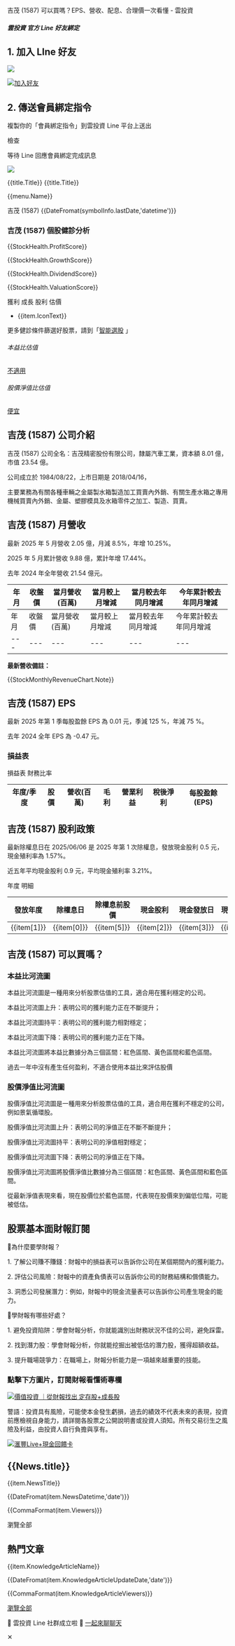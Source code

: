 





吉茂 (1587) 可以買嗎？EPS、營收、配息、合理價一次看懂 - 雲投資















##### 雲投資 官方 Line 好友綁定



## 1. 加入 LIne 好友


![](https://qr-official.line.me/gs/M_021ncdhy_BW.png?oat_content=qr)

[![加入好友](https://scdn.line-apps.com/n/line_add_friends/btn/zh-Hant.png)](https://lin.ee/iGV5id3)


## 2. 傳送會員綁定指令

複製你的「會員綁定指令」到雲投資 Line 平台上送出





檢查




等待 Line 回應會員綁定完成訊息

![](/images/page/line-bind-sample.jpg)






{{title.Title}}
{{title.Title}}

{{menu.Name}}






吉茂 (1587)
{{DateFromat(symbolInfo.lastDate,'datetime')}}  





### 吉茂 (1587) 個股健診分析

{{StockHealth.ProfitScore}}

{{StockHealth.GrowthScore}}

{{StockHealth.DividendScore}}

{{StockHealth.ValuationScore}}


獲利
成長
股利
估價

* {{item.IconText}}

 更多健診條件篩選好股票，請到「[智能選股](/Stock/Screener) 」

###### 本益比估值

[不適用](#divPe)

###### 股價淨值比估值

[便宜](#divPb)








## 吉茂 (1587) 公司介紹

吉茂 (1587) 公司全名：吉茂精密股份有限公司，隸屬汽車工業，資本額 8.01 億，市值 23.54 億。
  
公司成立於 1984/08/22，上市日期是 2018/04/16，
  
主要業務為有關各種車輛之金屬製水箱製造加工買賣內外銷、有關生產水箱之專用機械買賣內外銷、金屬、塑膠模具及水箱零件之加工、製造、買賣。
  
## 吉茂 (1587) 月營收

最新 2025 年 5 月營收 2.05 億，月減 8.5%，年增 10.25%。
  
2025 年 5 月累計營收 9.88 億，累計年增 17.44%。
  
去年 2024 年全年營收 21.54 億元。
  


| 年月 | 收盤價 | 當月營收(百萬) | 當月較上月增減 | 當月較去年同月增減 | 今年累計較去年同月增減 |
| --- | --- | --- | --- | --- | --- |
| 年月 | 收盤價 | 當月營收(百萬) | 當月較上月增減 | 當月較去年同月增減 | 今年累計較去年同月增減 |
| --- | --- | --- | --- | --- | --- |


**最新營收備註：**  

{{StockMonthlyRevenueChart.Note}}



## 吉茂 (1587) EPS

最新 2025 年第 1 季每股盈餘 EPS 為 0.01 元，季減 125 %，年減 75 %。
  
去年 2024 全年 EPS 為 -0.47 元。
  


### 損益表


損益表
財務比率



| 年度/季度 | 股價 | 營收(百萬) | 毛利 | 營業利益 | 稅後淨利 | 每股盈餘(EPS) |
| --- | --- | --- | --- | --- | --- | --- |

## 吉茂 (1587) 股利政策

最新除權息日在 2025/06/06 是 2025 年第 1 次除權息，發放現金股利 0.5 元，現金殖利率為 1.57%。
  
近五年平均現金股利 0.9 元，平均現金殖利率 3.21%。
  

年度
明細




| 發放年度 | 除權息日 | 除權息前股價 | 現金股利 | 現金發放日 | 現金殖利率 | 股票股利 |
| --- | --- | --- | --- | --- | --- | --- |
| {{item[1]}} | {{item[0]}} | {{item[5]}} | {{item[2]}} | {{item[3]}} | {{item[6]}} | {{item[4]}} |



## 吉茂 (1587) 可以買嗎？

### 本益比河流圖

本益比河流圖是一種用來分析股票估值的工具，適合用在獲利穩定的公司。  
  

本益比河流圖上升：表明公司的獲利能力正在不斷提升；  

本益比河流圖持平：表明公司的獲利能力相對穩定；  

本益比河流圖下降：表明公司的獲利能力正在下降。  

  

本益比河流圖將本益比數據分為三個區間：紅色區間、黃色區間和藍色區間。  

過去一年中沒有產生任何盈利，不適合使用本益比來評估股價

### 股價淨值比河流圖

股價淨值比河流圖是一種用來分析股票估值的工具，適合用在獲利不穩定的公司，例如景氣循環股。  
  

股價淨值比河流圖上升：表明公司的淨值正在不斷不斷提升；  

股價淨值比河流圖持平：表明公司的淨值相對穩定；  

股價淨值比河流圖下降：表明公司的淨值正在下降。  

  

股價淨值比河流圖將股價淨值比數據分為三個區間：紅色區間、黃色區間和藍色區間。  

從最新淨值表現來看，現在股價位於藍色區間，代表現在股價來到偏低位階，可能被低估。
  

## 股票基本面財報訂閱

🍿為什麼要學財報？  

1️. 了解公司賺不賺錢：財報中的損益表可以告訴你公司在某個期間內的獲利能力。  

2️. 評估公司風險：財報中的資產負債表可以告訴你公司的財務結構和償債能力。  

3️. 洞悉公司發展潛力：例如，財報中的現金流量表可以告訴你公司產生現金的能力。

🍿學財報有哪些好處？  

1️. 避免投資陷阱：學會財報分析，你就能識別出財務狀況不佳的公司，避免踩雷。  

2️. 找到潛力股：學會財報分析，你就能挖掘出被低估的潛力股，獲得超額收益。  

3️. 提升職場競爭力：在職場上，財報分析能力是一項越來越重要的技能。

### 點擊下方圖片，訂閱財報看懂術專欄

[![價值投資 ｜從財報找出 定存股+成長股](https://winvest.tw/images/upload/knowledge/420.jpg)](/Knowledge/Topic/1)



警語：投資具有風險，可能使本金發生虧損，過去的績效不代表未來的表現，投資前應檢視自身能力，請詳閱各股票之公開說明書或投資人須知。所有交易衍生之風險及利益，由投資人自行負擔與享有。





[![滙豐Live+現金回饋卡](/images/ads/20250610.jpg)](https://ccinvest.pse.is/696rrq)

## {{News.title}}

{{item.NewsTitle}}

 {{DateFromat(item.NewsDatetime,'date')}}

 {{CommaFormat(item.Viewers)}}



瀏覽全部



## 熱門文章

{{item.KnowledgeArticleName}}

 {{DateFromat(item.KnowledgeArticleUpdateDate,'date')}}

 {{CommaFormat(item.KnowledgeArticleViewers)}}



[瀏覽全部](/Knowledge/Teach/2)
















🎉 雲投資 Line 社群成立啦 🎉 [一起來聊聊天](https://w-invest.tw/line)

✕









